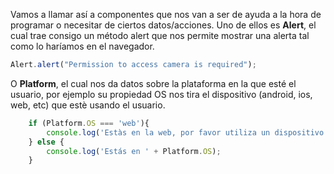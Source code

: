 Vamos a llamar así a componentes que nos van a ser de ayuda a la hora de programar o necesitar de ciertos datos/acciones. Uno de ellos es **Alert**, el cual trae consigo un método alert que nos permite mostrar una alerta tal como lo haríamos en el navegador.

```js
Alert.alert("Permission to access camera is required");
```

O **Platform**, el cual nos da datos sobre la plataforma en la que esté el usuario, por ejemplo su propiedad OS nos tira el dispositivo (android, ios, web, etc) que estè usando el usuario.

```js
    if (Platform.OS === 'web'){
        console.log('Estàs en la web, por favor utiliza un dispositivo mòvil!')
    } else {
        console.log('Estás en ' + Platform.OS);
    }
```